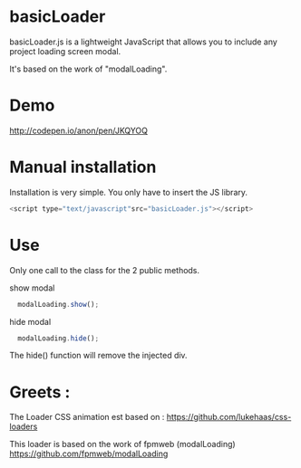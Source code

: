 basicLoader
=========

basicLoader.js is a lightweight JavaScript that allows you to include any project loading screen modal.

It's based on the work of "modalLoading".

Demo
=========

http://codepen.io/anon/pen/JKQYOQ


Manual installation
=========

Installation is very simple. You only have to insert the JS library.

```js
<script type="text/javascript"src="basicLoader.js"></script>
```

Use
=========

Only one call to the class for the 2 public methods.

show modal

```js
  modalLoading.show();
```

hide modal
```js
  modalLoading.hide();
```

The hide() function will remove the injected div.

Greets :
=========
The Loader CSS animation est based on :
https://github.com/lukehaas/css-loaders

This loader is based on the work of fpmweb (modalLoading)
https://github.com/fpmweb/modalLoading



